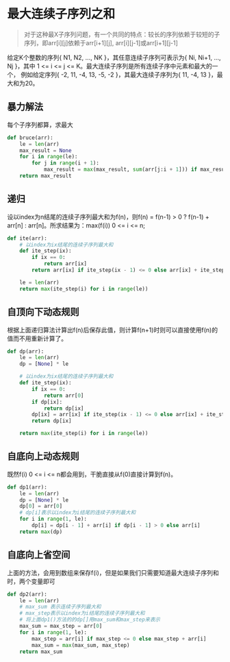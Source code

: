 # 最大连续子序列之和
> 对于这种最X子序列问题，有一个共同的特点：较长的序列依赖于较短的子序列，即arr[i][j]依赖于arr[i+1][j], arr[i][j-1]或arr[i+1][j-1]

给定K个整数的序列{ N1, N2, ..., NK }，其任意连续子序列可表示为{ Ni, Ni+1, ..., Nj }，其中 1 <= i <= j <= K。最大连续子序列是所有连续子序中元素和最大的一个，
例如给定序列{ -2, 11, -4, 13, -5, -2 }，其最大连续子序列为{ 11, -4, 13 }，最大和为20。

## 暴力解法
每个子序列都算，求最大
```python
def bruce(arr):
    le = len(arr)
    max_result = None
    for i in range(le):
        for j in range(i + 1):
            max_result = max(max_result, sum(arr[j:i + 1])) if max_result else sum(arr[j:i + 1])
    return max_result
```

## 递归
设以index为n结尾的连续子序列最大和为f(n)，则f(n) = f(n-1) > 0 ? f(n-1) + arr[n] : arr[n]。所求结果为：max(f(i)) 0 <= i <= n;
```python
def ite(arr):
    # 以index为ix结尾的连续子序列最大和
    def ite_step(ix):
        if ix == 0:
            return arr[ix]
        return arr[ix] if ite_step(ix - 1) <= 0 else arr[ix] + ite_step(ix - 1)

    le = len(arr)
    return max(ite_step(i) for i in range(le))
```

## 自顶向下动态规则
根据上面递归算法计算出f(n)后保存此值，则计算f(n+1)时则可以直接使用f(n)的值而不用重新计算了。
```python
def dp(arr):
    le = len(arr)
    dp = [None] * le

    # 以index为ix结尾的连续子序列最大和
    def ite_step(ix):
        if ix == 0:
            return arr[0]
        if dp[ix]:
            return dp[ix]
        dp[ix] = arr[ix] if ite_step(ix - 1) <= 0 else arr[ix] + ite_step(ix - 1)
        return dp[ix]

    return max(ite_step(i) for i in range(le))
```

## 自底向上动态规则
既然f(i) 0 <= i <= n都会用到，干脆直接从f(0)直接计算到f(n)。
```python
def dp1(arr):
    le = len(arr)
    dp = [None] * le
    dp[0] = arr[0]
    # dp[i]表示以index为i结尾的连续子序列最大和
    for i in range(1, le):
        dp[i] = dp[i - 1] + arr[i] if dp[i - 1] > 0 else arr[i]
    return max(dp)
```

## 自底向上省空间
上面的方法，会用到数组来保存f(i)，但是如果我们只需要知道最大连续子序列和时，两个变量即可
```python
def dp2(arr):
    le = len(arr)
    # max_sum 表示连续子序列最大和
    # max_step表示以index为i结尾的连续子序列最大和
    # 将上面dp1()方法的的dp[]用max_sum和max_step来表示
    max_sum = max_step = arr[0]
    for i in range(1, le):
        max_step = arr[i] if max_step <= 0 else max_step + arr[i]
        max_sum = max(max_sum, max_step)
    return max_sum
```